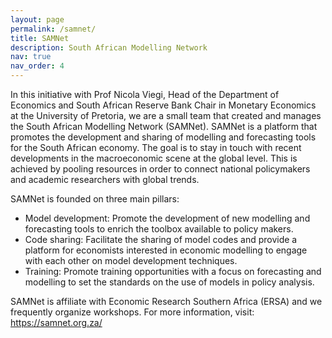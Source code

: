 ```yaml
---
layout: page
permalink: /samnet/
title: SAMNet
description: South African Modelling Network
nav: true
nav_order: 4
---
```

In this initiative with Prof Nicola Viegi, Head of the Department of Economics and South African Reserve Bank Chair in Monetary Economics at the University of Pretoria, we are a small team that created and manages the South African Modelling Network (SAMNet). SAMNet is a platform that promotes the development and sharing of modelling and forecasting tools for the South African economy. The goal is to stay in touch with recent developments in the macroeconomic scene at the global level. This is achieved by pooling resources in order to connect national policymakers and academic researchers with global trends.

SAMNet is founded on three main pillars:

- Model development: Promote the development of new modelling and forecasting tools to enrich the toolbox available to policy makers.
- Code sharing: Facilitate the sharing of model codes and provide a platform for economists interested in economic modelling to engage with each other on model development techniques.
- Training: Promote training opportunities with a focus on forecasting and modelling to set the standards on the use of models in policy analysis.

SAMNet is affiliate with Economic Research Southern Africa (ERSA) and we frequently organize workshops.
For more information, visit: https://samnet.org.za/
